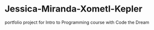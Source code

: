 # Jessica-Miranda-Xometl-Kepler
portfolio project for Intro to Programming course with Code the Dream
